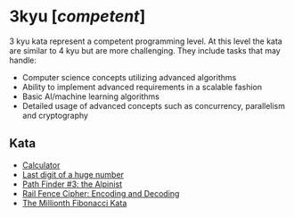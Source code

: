 # 3kyu [*competent*]
3 kyu kata represent a competent programming level. At this level the kata are similar to 4 kyu but are more challenging. They include tasks that may handle:
- Computer science concepts utilizing advanced algorithms  
- Ability to implement advanced requirements in a scalable fashion  
- Basic AI/machine learning algorithms  
- Detailed usage of advanced concepts such as concurrency, parallelism and cryptography

## Kata  

- [Calculator](https://www.codewars.com/kata/5235c913397cbf2508000048)
- [Last digit of a huge number](https://www.codewars.com/kata/5518a860a73e708c0a000027/)
- [Path Finder #3: the Alpinist](https://www.codewars.com/kata/576986639772456f6f00030c)
- [Rail Fence Cipher: Encoding and Decoding](https://www.codewars.com/kata/58c5577d61aefcf3ff000081/)
- [The Millionth Fibonacci Kata](https://www.codewars.com/kata/the-millionth-fibonacci-kata)
